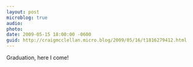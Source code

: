 ```yaml
---
layout: post
microblog: true
audio: 
photo: 
date: 2009-05-15 18:00:00 -0600
guid: http://craigmcclellan.micro.blog/2009/05/16/t1816279412.html
---
```

Graduation, here I come!
